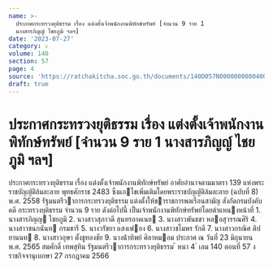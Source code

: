 ```yaml
---
name: >-
  ประกาศกระทรวงยุติธรรม เรื่อง แต่งตั้งเจ้าพนักงานพิทักษ์ทรัพย์ [จำนวน 9 ราย 1
  นางสารภิญญ์ ไชยภูมิ ฯลฯ]
date: '2023-07-27'
category: ง
volume: 140
section: 57
page: 4
source: 'https://ratchakitcha.soc.go.th/documents/140D057N0000000000400.pdf'
draft: true
---
```


# ประกาศกระทรวงยุติธรรม เรื่อง แต่งตั้งเจ้าพนักงานพิทักษ์ทรัพย์ [จำนวน 9 ราย 1 นางสารภิญญ์ ไชยภูมิ ฯลฯ]

ประกาศกระทรวงยุติธรรม เรื่อง แต่งตั้งเจ้าพนักงานพิทักษ์ทรัพย์ อาศัยอํานาจตามมาตรา 139 แห่งพระราชบัญญัติล้มละลาย พุทธศักราช 2483 ซึ่งแกไขเพิ่มเติมโดยพระราชบัญญัติล้มละลาย (ฉบับที่ 8) พ.ศ. 2558 รัฐมนตรีวาการกระทรวงยุติธรรม แต่งตั้งให้ขาราชการพลเรือนสามัญ สังกัดกรมบังคับคดี กระทรวงยุติธรรม จํานวน 9 ราย ดังต่อไปนี้ เป็นเจ้าพนักงานพิทักษ์ทรัพย์โดยตําแหนงหน้าที่ 1. นางสารภิญญ ไชยภูมิ 2. นางสาวสุภาวดี สุนทรอาคเนย 3. นางสาวพันธชา หลอสุวรรณศิริ 4. นางสาวชนกนันท กรมชารี 5. นางวรัชยา แสงเฟอง 6. นางสาวชไมพร รักดี 7. นางสาวกรณิศ ติปยานนท 8. นางสาวอุษา ตั้งชูทองชัย 9. นางน้ําทิพย์ ศิลาหมอม ประกาศ ณ วันที่ 23 มิถุนายน พ.ศ. 2565 สมศักดิ์ เทพสุทิน รัฐมนตรีวาการกระทรวงยุติธรรม ้ หนา 4 ่ เลม 140 ตอนที่ 57 ง ราชกิจจานุเบกษา 27 กรกฎาคม 2566
